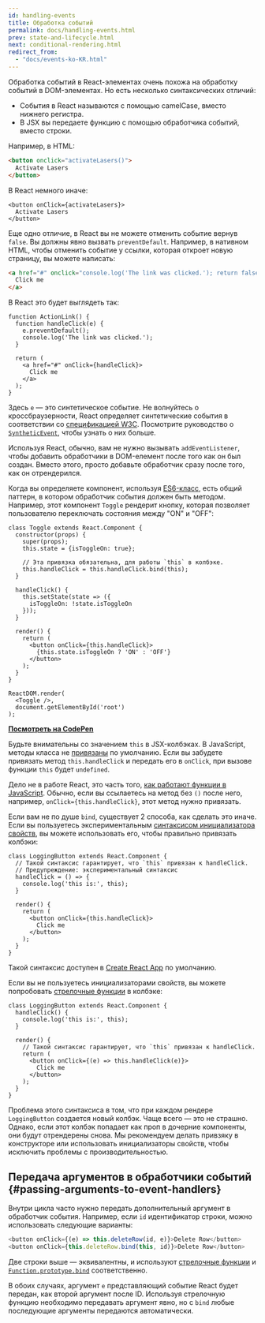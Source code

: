 ```yaml
---
id: handling-events
title: Обработка событий
permalink: docs/handling-events.html
prev: state-and-lifecycle.html
next: conditional-rendering.html
redirect_from:
  - "docs/events-ko-KR.html"
---
```


Обработка событий в React-элементах очень похожа на обработку событий в DOM-элементах. Но есть несколько синтаксических отличий:

* События в React называются с помощью camelCase, вместо нижнего регистра.
* В JSX вы передаете функцию с помощью обработчика событий, вместо строки.

Например, в HTML:

```html
<button onclick="activateLasers()">
  Activate Lasers
</button>
```

В React немного иначе:

```js{1}
<button onClick={activateLasers}>
  Activate Lasers
</button>
```

Еще одно отличие, в React вы не можете отменить событие вернув `false`. Вы должны явно вызвать `preventDefault`. Например, в нативном HTML, чтобы отменить событие у ссылки, которая откроет новую страницу, вы можете написать:

```html
<a href="#" onclick="console.log('The link was clicked.'); return false">
  Click me
</a>
```

В React это будет выглядеть так:

```js{2-5,8}
function ActionLink() {
  function handleClick(e) {
    e.preventDefault();
    console.log('The link was clicked.');
  }

  return (
    <a href="#" onClick={handleClick}>
      Click me
    </a>
  );
}
```

Здесь `e` — это синтетическое событие. Не волнуйтесь о кроссбраузерности, React определяет синтетические события в соответствии со [спецификацией W3C](https://www.w3.org/TR/DOM-Level-3-Events/). Посмотрите руководство о [`SyntheticEvent`](/docs/events.html), чтобы узнать о них больше.

Используя React, обычно, вам не нужно вызывать `addEventListener`, чтобы добавить обработчики в DOM-елемент после того как он был создан. Вместо этого, просто добавьте обработчик сразу после того, как он отрендерился.

Когда вы определяете компонент, используя [ES6-класс](https://developer.mozilla.org/ru/docs/Web/JavaScript/Reference/Classes), есть общий паттерн, в котором обработчик события должен быть методом. Например, этот компонент `Toggle` рендерит кнопку, которая позволяет пользователю переключать состояния между "ON" и "OFF":

```js{6,7,10-14,18}
class Toggle extends React.Component {
  constructor(props) {
    super(props);
    this.state = {isToggleOn: true};

    // Эта привязка обязательна, для работы `this` в колбэке.
    this.handleClick = this.handleClick.bind(this);
  }

  handleClick() {
    this.setState(state => ({
      isToggleOn: !state.isToggleOn
    }));
  }

  render() {
    return (
      <button onClick={this.handleClick}>
        {this.state.isToggleOn ? 'ON' : 'OFF'}
      </button>
    );
  }
}

ReactDOM.render(
  <Toggle />,
  document.getElementById('root')
);
```

[**Посмотреть на CodePen**](http://codepen.io/gaearon/pen/xEmzGg?editors=0010)

Будьте внимательны со значением `this` в JSX-колбэках. В JavaScript, методы класса не [привязаны](https://developer.mozilla.org/ru/docs/Web/JavaScript/Reference/Global_Objects/Function/bind) по умолчанию. Если вы забудете привязать метод `this.handleClick` и передать его в `onClick`, при вызове функции `this` будет `undefined`.

Дело не в работе React, это часть того, [как работают функции в JavaScript](https://www.smashingmagazine.com/2014/01/understanding-javascript-function-prototype-bind/). Обычно, если вы ссылаетесь на метод без `()` после него, например, `onClick={this.handleClick}`, этот метод нужно привязать.

Если вам не по душе `bind`, существует 2 способа, как сделать это иначе. Если вы пользуетесь экспериментальным [синтаксисом инициализатора свойств](https://babeljs.io/docs/plugins/transform-class-properties/), вы можете использовать его, чтобы правильно привязать колбэки:

```js{2-6}
class LoggingButton extends React.Component {
  // Такой синтаксис гарантирует, что `this` привязан к handleClick.
  // Предупреждение: экспериментальный синтаксис
  handleClick = () => {
    console.log('this is:', this);
  }

  render() {
    return (
      <button onClick={this.handleClick}>
        Click me
      </button>
    );
  }
}
```

Такой синтаксис доступен в [Create React App](https://github.com/facebookincubator/create-react-app) по умолчанию.

Если вы не пользуетесь инициализаторами свойств, вы можете попробовать [стрелочные функции](https://developer.mozilla.org/ru/docs/Web/JavaScript/Reference/Functions/Arrow_functions) в колбэке:

```js{7-9}
class LoggingButton extends React.Component {
  handleClick() {
    console.log('this is:', this);
  }

  render() {
    // Такой синтаксис гарантирует, что `this` привязан к handleClick.
    return (
      <button onClick={(e) => this.handleClick(e)}>
        Click me
      </button>
    );
  }
}
```

Проблема этого синтаксиса в том, что при каждом рендере `LoggingButton` создается новый колбэк. Чаще всего — это не страшно. Однако, если этот колбэк попадает как проп в дочерние компоненты, они будут отрендерены снова. Мы рекомендуем делать привзяку в конструкторе или использовать инициализаторы свойств, чтобы исключить проблемы с производительностью.

## Передача аргументов в обработчики событий {#passing-arguments-to-event-handlers}

Внутри цикла часто нужно передать дополнительный аргумент в обработчик события. Например, если `id` идентификатор строки, можно использовать следующие варианты:

```js
<button onClick={(e) => this.deleteRow(id, e)}>Delete Row</button>
<button onClick={this.deleteRow.bind(this, id)}>Delete Row</button>
```

Две строки выше — эквивалентны, и используют [стрелочные функции](https://developer.mozilla.org/ru/docs/Web/JavaScript/Reference/Functions/Arrow_functions) и [`Function.prototype.bind`](https://developer.mozilla.org/ru/docs/Web/JavaScript/Reference/Global_Objects/Function/bind) соответственно.

В обоих случаях, аргумент `e` представляющий событие React будет передан, как второй аргумент после ID. Используя стрелочную функцию необходимо передавать аргумент явно, но с `bind` любые последующие аргументы передаются автоматически.
